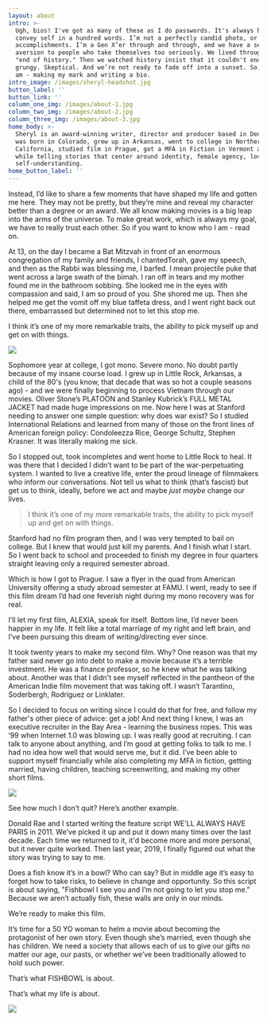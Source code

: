 ```yaml
---
layout: about
intro: >-
  Ugh, bios! I've got as many of these as I do passwords. It's always hard to
  convey self in a hundred words. I’m not a perfectly candid photo, or a list of
  accomplishments. I’m a Gen X’er through and through, and we have a severe
  aversion to people who take themselves too seriously. We lived through the
  "end of history." Then we watched history insist that it couldn't end. We’re
  grungy. Skeptical. And we’re not ready to fade off into a sunset. So, here I
  am - making my mark and writing a bio.
intro_image: /images/sheryl-headshot.jpg
button_label: ''
button_link: ''
column_one_img: /images/about-1.jpg
column_two_img: /images/about-2.jpg
column_three_img: /images/about-3.jpg
home_body: >-
  Sheryl is an award-winning writer, director and producer based in Denver. She
  was born in Colorado, grew up in Arkansas, went to college in Northern
  California, studied film in Prague, got a MFA in Fiction in Vermont all the
  while telling stories that center around identity, female agency, love, and
  self-understanding.
home_button_label: ''
---
```

Instead, I’d like to share a few moments that have shaped my life and gotten me here. They may not be pretty, but they’re mine and reveal my character better than a degree or an award. We all know making movies is a big leap into the arms of the universe. To make great work, which is always my goal, we have to really trust each other. So if you want to know who I am - read on.

At 13, on the day I became a Bat Mitzvah in front of an enormous congregation of my family and friends, I chantedTorah, gave my speech, and then as the Rabbi was blessing me, I barfed. I mean projectile puke that went across a large swath of the bimah. I ran off in tears and my mother found me in the bathroom sobbing. She looked me in the eyes with compassion and said, I am so proud of you. She shored me up. Then she helped me get the vomit off my blue taffeta dress, and I went right back out there, embarrassed but determined not to let this stop me.

I think it’s one of my more remarkable traits, the ability to pick myself up and get on with things.

![](/images/lily-n-rose-3.jpg)

Sophomore year at college, I got mono. Severe mono. No doubt partly because of my insane course load. I grew up in Little Rock, Arkansas, a child of the 80's (you know, that decade that was so hot a couple seasons ago) - and we were finally beginning to process Vietnam through our movies. Oliver Stone’s PLATOON and Stanley Kubrick’s FULL METAL JACKET had made huge impressions on me. Now here I was at Stanford needing to answer one simple question: why does war exist? So I studied International Relations and learned from many of those on the front lines of American foreign policy: Condoleezza Rice, George Schultz, Stephen Krasner. It was literally making me sick. 

So I stopped out, took incompletes and went home to Little Rock to heal. It was there that I decided I didn’t want to be part of the war-perpetuating system. I wanted to live a creative life, enter the proud lineage of filmmakers who inform our conversations. Not tell us what to think (that’s fascist) but get us to think, ideally, before we act and maybe *just maybe* change our lives.

> I think it’s one of my more remarkable traits, the ability to pick myself up and get on with things.

Stanford had no film program then, and I was very tempted to bail on college. But I knew that would just kill my parents. And I finish what I start. So I went back to school and proceeded to finish my degree in four quarters straight leaving only a required semester abroad.

Which is how I got to Prague. I saw a flyer in the quad from American University offering a study abroad semester at FAMU. I went, ready to see if this film dream I’d had one feverish night during my mono recovery was for real.

I’ll let my first film, ALEXIA, speak for itself. Bottom line, I’d never been happier in my life. It felt like a total marriage of my right and left brain, and I’ve been pursuing this dream of writing/directing ever since.

It took twenty years to make my second film. Why? One reason was that my father said never go into debt to make a movie because it’s a terrible investment. He was a finance professor, so he knew what he was talking about. Another was that I didn't see myself reflected in the pantheon of the American Indie film movement that was taking off. I wasn’t Tarantino, Soderbergh, Rodriguez or Linklater. 

So I decided to focus on writing since I could do that for free, and follow my father's other piece of advice: get a job! And next thing I knew, I was an executive recruiter in the Bay Area - learning the business ropes. This was ‘99 when Internet 1.0 was blowing up. I was really good at recruiting. I can talk to anyone about anything, and I’m good at getting folks to talk to me. I had no idea how well that would serve me, but it did. I’ve been able to support myself financially while also completing my MFA in fiction, getting married, having children, teaching screenwriting, and making my other short films.

![](/images/fb-team-photo.jpg)

See how much I don’t quit? Here’s another example. 

Donald Rae and I started writing the feature script WE'LL ALWAYS HAVE PARIS in 2011. We've picked it up and put it down many times over the last decade. Each time we returned to it, it'd become more and more personal, but it never quite worked. Then last year, 2019, I finally figured out what the story was trying to say to me.

Does a fish know it’s in a bowl? Who can say? But in middle age it’s easy to forget how to take risks, to believe in change and opportunity. So this script is about saying, "Fishbowl I see you and I’m not going to let you stop me." Because we aren’t actually fish, these walls are only in our minds. 

We’re ready to make this film.

It’s time for a 50 YO woman to helm a movie about becoming the protagonist of her own story. Even though she’s married, even though she has children. We need a society that allows each of us to give our gifts no matter our age, our pasts, or whether we’ve been traditionally allowed to hold such power.

That’s what FISHBOWL is about.

That’s what my life is about.

![](/images/lily-n-rose-3.jpg)